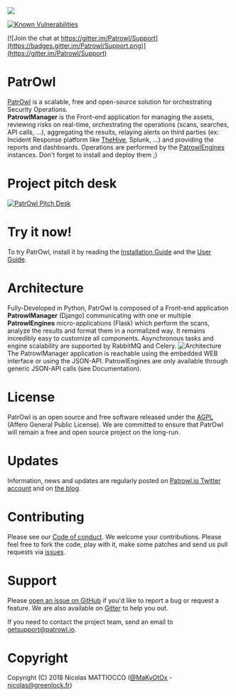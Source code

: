 ![](https://github.com/Patrowl/PatrowlDocs/blob/master/images/logos/logo-patrowl-light.png)


[![Known Vulnerabilities](https://snyk.io/test/github/Patrowl/PatrowlManager/badge.svg)](https://snyk.io/test/github/Patrowl/PatrowlManager)


[![Join the chat at https://gitter.im/Patrowl/Support](https://badges.gitter.im/Patrowl/Support.png)](https://gitter.im/Patrowl/Support)

# **PatrOwl**
[PatrOwl](https://www.patrowl.io/) is a scalable, free and open-source solution for orchestrating Security Operations.  
**PatrowlManager** is the Front-end application for managing the assets, reviewing risks on real-time, orchestrating the operations (scans, searches, API calls, ...), aggregating the results, relaying alerts on third parties (ex: Incident Response platform like [TheHive](https://github.com/TheHive-Project/TheHive/), Splunk, ...) and providing the reports and dashboards. Operations are performed by the [PatrowlEngines](https://github.com/Patrowl/PatrowlEngines/) instances. Don't forget to install and deploy them ;)

# Project pitch desk
[![PatrOwl Pitch Desk](https://github.com/Patrowl/PatrowlDocs/blob/master/images/misc/pitch-desk-frontpage.png)](https://docs.google.com/presentation/d/1bYUYzsGZBQJrq193rz98wIgjZam7y2vaBQ7C2uS0HaM/edit#slide=id.p)

# Try it now!
To try PatrOwl, install it by reading the [Installation Guide](https://github.com/Patrowl/PatrowlDocs/blob/master/installation/installation-guide.md) and the [User Guide](https://github.com/Patrowl/PatrowlDocs/blob/master/installation/user-guide.md).

# Architecture
Fully-Developed in Python, PatrOwl is composed of a Front-end application **PatrowlManager** (Django) communicating with one or multiple **PatrowlEngines** micro-applications (Flask) which perform the scans, analyze the results and format them in a normalized way. It remains incredibly easy to customize all components. Asynchronous tasks and engine scalability are supported by RabbitMQ and Celery.
![Architecture](https://github.com/Patrowl/PatrowlDocs/blob/master/images/userguide/technical-overview.png)  
The PatrowlManager application is reachable using the embedded WEB interface or using the JSON-API. PatrowlEngines are only available through generic JSON-API calls (see Documentation).

# License
PatrOwl is an open source and free software released under the [AGPL](https://github.com/Patrowl/PatrowlManager/blob/master/LICENSE) (Affero General Public License). We are committed to ensure that PatrOwl will remain a free and open source project on the long-run.

# Updates
Information, news and updates are regularly posted on [Patrowl.io  Twitter account](https://twitter.com/patrowl_io) and on [the  blog](https://blog.patrowl.io/).

# Contributing
Please see our [Code of conduct](https://github.com/Patrowl/PatrowlDocs/blob/master/support/code_of_conduct.md). We welcome your contributions. Please feel free to fork the code, play with it, make some patches and send us pull requests via [issues](https://github.com/Patrowl/PatrowlManager/issues).

# Support
Please [open an issue on GitHub](https://github.com/Patrowl/PatrowlManager/issues) if you'd like to report a bug or request a feature. We are also available on [Gitter](https://gitter.im/Patrowl/Support) to help you out.

If you need to contact the project team, send an email to <getsupport@patrowl.io>.

# Copyright
Copyright (C) 2018 Nicolas MATTIOCCO  ([@MaKyOtOx](https://twitter.com/MaKyOtOx) - nicolas@greenlock.fr)
